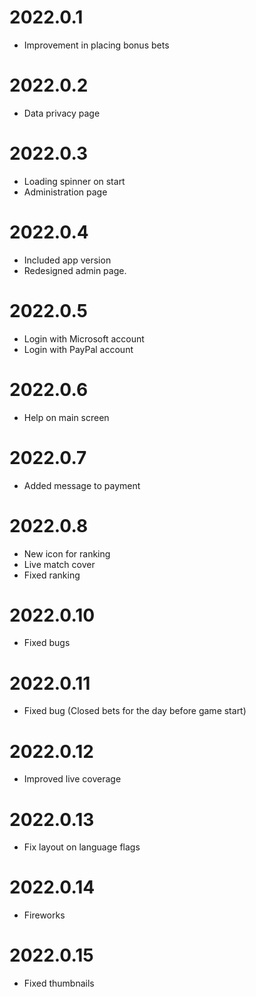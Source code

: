 # 2022.0.1

- Improvement in placing bonus bets

# 2022.0.2

- Data privacy page

# 2022.0.3

- Loading spinner on start
- Administration page

# 2022.0.4

- Included app version
- Redesigned admin page.

# 2022.0.5

- Login with Microsoft account
- Login with PayPal account

# 2022.0.6

- Help on main screen

# 2022.0.7

- Added message to payment

# 2022.0.8

- New icon for ranking
- Live match cover
- Fixed ranking

# 2022.0.10

- Fixed bugs

# 2022.0.11

- Fixed bug (Closed bets for the day before game start)

# 2022.0.12

- Improved live coverage

# 2022.0.13

- Fix layout on language flags

# 2022.0.14

- Fireworks

# 2022.0.15

- Fixed thumbnails
